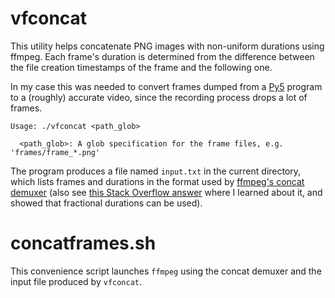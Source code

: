 # vfconcat

This utility helps concatenate PNG images with non-uniform durations using ffmpeg. Each frame's duration is determined from the difference between the file creation timestamps of the frame and the following one.

In my case this was needed to convert frames dumped from a [Py5](https://py5coding.org) program to a (roughly) accurate video, since the recording process drops a lot of frames.

```
Usage: ./vfconcat <path_glob>

  <path_glob>: A glob specification for the frame files, e.g. 'frames/frame_*.png'
```

The program produces a file named `input.txt` in the current directory, which lists frames and durations in the format used by [ffmpeg's concat demuxer](https://trac.ffmpeg.org/wiki/Slideshow#Concatdemuxer) (also see [this Stack Overflow answer](https://stackoverflow.com/a/76990351/2161072) where I learned about it, and showed that fractional durations can be used).

# concatframes.sh

This convenience script launches `ffmpeg` using the concat demuxer and the input file produced by `vfconcat`.
